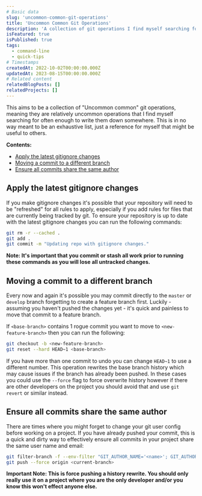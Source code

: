 ```yaml
---
# Basic data
slug: 'uncommon-common-git-operations'
title: 'Uncommon Common Git Operations'
description: 'A collection of git operations I find myself searching for surprisingly often.'
isFeatured: true
isPublished: true
tags:
  - command-line
  - quick-tips
# Timestamps
createdAt: 2022-10-02T00:00:00.000Z
updatedAt: 2023-08-15T00:00:00.000Z
# Related content
relatedBlogPosts: []
relatedProjects: []
---
```


This aims to be a collection of "Uncommon common" git operations, meaning they are relatively uncommon operations that I find myself searching for often enough to write them down somewhere.
This is in no way meant to be an exhaustive list, just a reference for myself that might be useful to others.

**Contents:**
- [Apply the latest gitignore changes](#apply-the-latest-gitignore-changes)
- [Moving a commit to a different branch](#moving-a-commit-to-a-different-branch)
- [Ensure all commits share the same author](#ensure-all-commits-share-the-same-author)

## Apply the latest gitignore changes
If you make gitignore changes it's possible that your repository will need to be "refreshed" for all rules to apply, especially if you add rules for files that are currently being tracked by git.
To ensure your repository is up to date with the latest gitignore changes you can run the following commands:

```bash
git rm -r --cached .
git add .
git commit -m "Updating repo with gitignore changes."  
```

**Note: It's important that you commit or stash all work prior to running these commands as you will lose all untracked changes.**

## Moving a commit to a different branch
Every now and again it's possible you may commit directly to the `master` or `develop` branch forgetting to create a feature branch first. Luckily - assuming you haven't pushed the changes yet - it's quick and painless to move that commit to a feature branch.

If `<base-branch>` contains 1 rogue commit you want to move to `<new-feature-branch>` then you can run the following:

```bash
git checkout -b <new-feature-branch>
git reset --hard HEAD~1 <base-branch>
```

If you have more than one commit to undo you can change `HEAD~1` to use a different number.
This operation rewrites the base branch history which may cause issues if the branch has already been pushed. In these cases you could use the `--force` flag to force overwrite history however if there are other developers on the project you should avoid that and use `git revert` or similar instead.

## Ensure all commits share the same author
There are times where you might forget to change your git user config before working on a project.
If you have already pushed your commit, this is a quick and dirty way to effectively ensure all commits in your project share the same user name and email:

```bash
git filter-branch -f --env-filter "GIT_AUTHOR_NAME='<name>'; GIT_AUTHOR_EMAIL='<email>'; GIT_COMMITTER_NAME='<name>'; GIT_COMMITTER_EMAIL='<email>';" HEAD;
git push --force origin <current-branch>
```

**Important Note: This is force pushing a history rewrite. You should only really use it on a project where you are the only developer and/or you know this won't effect anyone else.**

